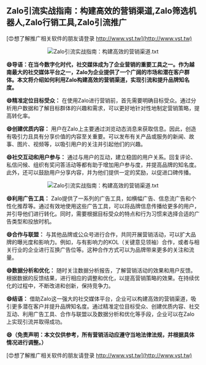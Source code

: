 ## **Zalo引流实战指南：构建高效的营销渠道,Zalo筛选机器人,Zalo行销工具,Zalo引流推广**

[😍想了解推广相关软件的朋友请登录 http://www.vst.tw](http://www.vst.tw)

 <center><img src="https://vst.tw/MP4/tuiguang/png/8.png" alt="Zalo引流实战指南：构建高效的营销渠道.txt"></center>

**😄导语：在当今数字化时代，社交媒体成为了企业营销的重要工具之一。作为越南最大的社交媒体平台之一，Zalo为企业提供了一个广阔的市场和潜在客户群体。本文将介绍如何利用Zalo构建高效的营销渠道，实现引流和提升品牌知名度。**

**😄精准定位目标受众：**
在使用Zalo进行营销前，首先需要明确目标受众。通过分析用户数据和了解目标群体的兴趣和需求，可以更好地针对性地制定营销策略，提高转化率。

**😄创建优质内容：**
用户在Zalo上主要通过浏览动态消息来获取信息。因此，创造有吸引力且具有分享价值的内容至关重要。可以发布有关产品或服务的新闻、故事、图片、视频等，以吸引用户的关注并引起他们的兴趣。

**😄社交互动和用户参与：**
通过与用户的互动，建立稳固的用户关系。回复评论、私信问候、组织有奖问答活动等都有助于增加用户参与度，并提高品牌的知名度。此外，还可以鼓励用户分享内容，并为他们提供一定的奖励，以促进口碑传播。

 <center><img src="https://vst.tw/MP4/tuiguang/png/3.png" alt="Zalo引流实战指南：构建高效的营销渠道.txt"></center>

**😄利用广告工具：**
Zalo提供了一系列的广告工具，如横幅广告、信息流广告和个性化推荐等。通过有效地使用这些广告工具，可以将品牌信息传播给更多的用户，并引导他们进行转化。同时，需要根据目标受众的特点和行为习惯来选择合适的广告类型和投放时机。

**😄合作与联盟：**
与其他品牌或公众号进行合作，共同开展营销活动，可以扩大品牌的曝光度和影响力。例如，与有影响力的KOL（关键意见领袖）合作，或者与相关行业的企业进行互换广告位等。这种合作方式可以为品牌带来更多的关注和流量。

**😄数据分析和优化：**
随时关注数据分析报告，了解营销活动的效果和用户反馈。根据数据的反馈结果，进行相应的调整和优化，以提高营销策略的效果。在持续优化的过程中，不断改进和创新，保持竞争力。

**😄结语：**
借助Zalo这一强大的社交媒体平台，企业可以构建高效的营销渠道，吸引更多潜在客户并提升品牌知名度。通过精准定位目标受众、创建优质内容、社交互动、利用广告工具、合作与联盟以及数据分析和优化等手段，企业可以在Zalo上实现引流并取得成功。

**😄（免责声明：本文仅供参考，所有营销活动应遵守当地法律法规，并根据具体情况进行调整。）**

[😍想了解推广相关软件的朋友请登录 http://www.vst.tw](http://www.vst.tw)



